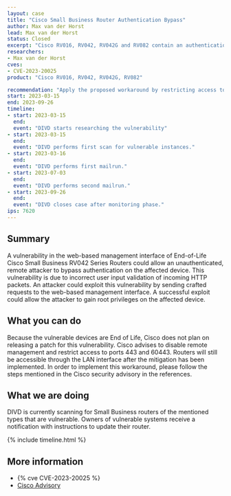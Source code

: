 ```yaml
---
layout: case
title: "Cisco Small Business Router Authentication Bypass"
author: Max van der Horst
lead: Max van der Horst
status: Closed
excerpt: "Cisco RV016, RV042, RV042G and RV082 contain an authentication bypass vulnerability. "
researchers:
- Max van der Horst
cves:
- CVE-2023-20025
product: "Cisco RV016, RV042, RV042G, RV082"

recommendation: "Apply the proposed workaround by restricting access to port 443 and 60443 and disabling remote management."
start: 2023-03-15
end: 2023-09-26
timeline:
- start: 2023-03-15
  end:
  event: "DIVD starts researching the vulnerability"
- start: 2023-03-15
  end:
  event: "DIVD performs first scan for vulnerable instances."
- start: 2023-03-16
  end:
  event: "DIVD performs first mailrun."
- start: 2023-07-03
  end:
  event: "DIVD performs second mailrun."
- start: 2023-09-26
  end:
  event: "DIVD closes case after monitoring phase."
ips: 7620
---
```


## Summary
A vulnerability in the web-based management interface of End-of-Life Cisco Small Business RV042 Series Routers could allow an unauthenticated, remote attacker to bypass authentication on the affected device. This vulnerability is due to incorrect user input validation of incoming HTTP packets. An attacker could exploit this vulnerability by sending crafted requests to the web-based management interface. A successful exploit could allow the attacker to gain root privileges on the affected device.

## What you can do

Because the vulnerable devices are End of Life, Cisco does not plan on releasing a patch for this vulnerability. Cisco advises to disable remote management and restrict access to ports 443 and 60443. Routers will still be accessible through the LAN interface after the mitigation has been implemented. In order to implement this workaround, please follow the steps mentioned in the Cisco security advisory in the references.

## What we are doing

DIVD is currently scanning for Small Business routers of the mentioned types that are vulnerable. Owners of vulnerable systems receive a notification with instructions to update their router. 

{% include timeline.html %}

## More information

* {% cve CVE-2023-20025 %}
* [Cisco Advisory](https://sec.cloudapps.cisco.com/security/center/content/CiscoSecurityAdvisory/cisco-sa-sbr042-multi-vuln-ej76Pke5)
